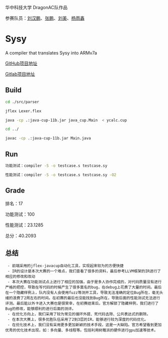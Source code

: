 华中科技大学 DragonAC队作品

参赛队员：[刘汉鹏](https://github.com/showstarpro)、[张鹏](https://github.com/zippermonkey)、[刘美](https://github.com/rabbicat30)、[杨雨鑫](https://github.com/yux20000304)

# Sysy

A compiler that translates Sysy into ARMv7a

[GitHub项目地址](https://github.com/showstarpro/sysy.git)

[Gitlab项目地址](https://gitlab.com/yux20000304/sysy.git)

## Build
```bash
cd ./src/parser

jflex Lexer.flex

java -cp .:java-cup-11b.jar java_cup.Main  < ycalc.cup

cd ../

javac -cp .:java-cup-11b.jar Main.java
```

## Run
```bash
功能测试：compiler -S -o testcase.s testcase.sy

性能测试：compiler -S -o testcase.s testcase.sy -O2
```
## Grade

排名：17

功能测试：100

性能测试：23.1285

总分：40.2093

## 总结
```
 - 前端采用的jflex-javacup自动化工具，实现起来较为的方便快捷  
 - IR的设计是本次大赛的一个难点，我们查看了很多的资料，最后参考LLVM框架的IR进行了相应的修改和改动  
 - 本次大赛在功能测试点上进行了相应的加强，由于是多人协作完成的，对代码质量没有进行严格的把控，导致在写代码的时候产生了很多莫名的bug，在debug上花费了大量的时间。最后在一个隐藏样例上，队内没有人会使用fuzz等测开工具，导致无法准确的定位Bug所在，毫无头绪的浪费了2周左右的时间。在初赛的最后也没能找到Bug所在，导致后面的性能测试无法进行评测。最后能以外卡进入大赛也是很荣幸，在初赛结束后，官方解锁了隐藏样例，我们进行了Bug的修改，能够顺利的进行后面的测评。 
 - 在优化方向上，我们采用了较为常见的循环外提、死代码去除、公共表达式的删除。 
 - 在本次大赛上，很多优胜队伍采用了2到3层的IR，能够进行较为深度的代码优化。 
 - 在优化技术上，我们没有采用更多更加新颖的技术手段，这是一大缺陷。官方希望看到更加优秀的优化技术出现，如：多向量、多线程等。包括利用树莓派的硬件进行gpu加速等技术。
```